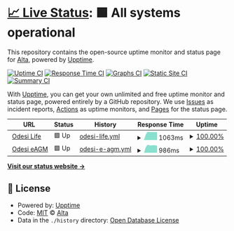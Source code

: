 # [📈 Live Status](https://falconeri.github.io/odesi-uptime): <!--live status--> **🟩 All systems operational**

This repository contains the open-source uptime monitor and status page for [Alta](https://altaa.id/), powered by [Upptime](https://github.com/upptime/upptime).

[![Uptime CI](https://github.com/falconeri/odesi-uptime/workflows/Uptime%20CI/badge.svg)](https://github.com/falconeri/odesi-uptime/actions?query=workflow%3A%22Uptime+CI%22)
[![Response Time CI](https://github.com/falconeri/odesi-uptime/workflows/Response%20Time%20CI/badge.svg)](https://github.com/falconeri/odesi-uptime/actions?query=workflow%3A%22Response+Time+CI%22)
[![Graphs CI](https://github.com/falconeri/odesi-uptime/workflows/Graphs%20CI/badge.svg)](https://github.com/falconeri/odesi-uptime/actions?query=workflow%3A%22Graphs+CI%22)
[![Static Site CI](https://github.com/falconeri/odesi-uptime/workflows/Static%20Site%20CI/badge.svg)](https://github.com/falconeri/odesi-uptime/actions?query=workflow%3A%22Static+Site+CI%22)
[![Summary CI](https://github.com/falconeri/odesi-uptime/workflows/Summary%20CI/badge.svg)](https://github.com/falconeri/odesi-uptime/actions?query=workflow%3A%22Summary+CI%22)

With [Upptime](https://upptime.js.org), you can get your own unlimited and free uptime monitor and status page, powered entirely by a GitHub repository. We use [Issues](https://github.com/falconeri/odesi-uptime/issues) as incident reports, [Actions](https://github.com/falconeri/odesi-uptime/actions) as uptime monitors, and [Pages](https://falconeri.github.io/odesi-uptime) for the status page.

<!--start: status pages-->
<!-- This summary is generated by Upptime (https://github.com/upptime/upptime) -->
<!-- Do not edit this manually, your changes will be overwritten -->
<!-- prettier-ignore -->
| URL | Status | History | Response Time | Uptime |
| --- | ------ | ------- | ------------- | ------ |
| <img alt="" src="https://favicons.githubusercontent.com/odesi.life" height="13"> [Odesi Life](https://odesi.life/ping) | 🟩 Up | [odesi-life.yml](https://github.com/falconeri/odesi-uptime/commits/HEAD/history/odesi-life.yml) | <details><summary><img alt="Response time graph" src="./graphs/odesi-life/response-time-week.png" height="20"> 1063ms</summary><br><a href="https://falconeri.github.io/odesi-uptime/history/odesi-life"><img alt="Response time 1063" src="https://img.shields.io/endpoint?url=https%3A%2F%2Fraw.githubusercontent.com%2Ffalconeri%2Fodesi-uptime%2FHEAD%2Fapi%2Fodesi-life%2Fresponse-time.json"></a><br><a href="https://falconeri.github.io/odesi-uptime/history/odesi-life"><img alt="24-hour response time 1063" src="https://img.shields.io/endpoint?url=https%3A%2F%2Fraw.githubusercontent.com%2Ffalconeri%2Fodesi-uptime%2FHEAD%2Fapi%2Fodesi-life%2Fresponse-time-day.json"></a><br><a href="https://falconeri.github.io/odesi-uptime/history/odesi-life"><img alt="7-day response time 1063" src="https://img.shields.io/endpoint?url=https%3A%2F%2Fraw.githubusercontent.com%2Ffalconeri%2Fodesi-uptime%2FHEAD%2Fapi%2Fodesi-life%2Fresponse-time-week.json"></a><br><a href="https://falconeri.github.io/odesi-uptime/history/odesi-life"><img alt="30-day response time 1063" src="https://img.shields.io/endpoint?url=https%3A%2F%2Fraw.githubusercontent.com%2Ffalconeri%2Fodesi-uptime%2FHEAD%2Fapi%2Fodesi-life%2Fresponse-time-month.json"></a><br><a href="https://falconeri.github.io/odesi-uptime/history/odesi-life"><img alt="1-year response time 1063" src="https://img.shields.io/endpoint?url=https%3A%2F%2Fraw.githubusercontent.com%2Ffalconeri%2Fodesi-uptime%2FHEAD%2Fapi%2Fodesi-life%2Fresponse-time-year.json"></a></details> | <details><summary><a href="https://falconeri.github.io/odesi-uptime/history/odesi-life">100.00%</a></summary><a href="https://falconeri.github.io/odesi-uptime/history/odesi-life"><img alt="All-time uptime 100.00%" src="https://img.shields.io/endpoint?url=https%3A%2F%2Fraw.githubusercontent.com%2Ffalconeri%2Fodesi-uptime%2FHEAD%2Fapi%2Fodesi-life%2Fuptime.json"></a><br><a href="https://falconeri.github.io/odesi-uptime/history/odesi-life"><img alt="24-hour uptime 100.00%" src="https://img.shields.io/endpoint?url=https%3A%2F%2Fraw.githubusercontent.com%2Ffalconeri%2Fodesi-uptime%2FHEAD%2Fapi%2Fodesi-life%2Fuptime-day.json"></a><br><a href="https://falconeri.github.io/odesi-uptime/history/odesi-life"><img alt="7-day uptime 100.00%" src="https://img.shields.io/endpoint?url=https%3A%2F%2Fraw.githubusercontent.com%2Ffalconeri%2Fodesi-uptime%2FHEAD%2Fapi%2Fodesi-life%2Fuptime-week.json"></a><br><a href="https://falconeri.github.io/odesi-uptime/history/odesi-life"><img alt="30-day uptime 100.00%" src="https://img.shields.io/endpoint?url=https%3A%2F%2Fraw.githubusercontent.com%2Ffalconeri%2Fodesi-uptime%2FHEAD%2Fapi%2Fodesi-life%2Fuptime-month.json"></a><br><a href="https://falconeri.github.io/odesi-uptime/history/odesi-life"><img alt="1-year uptime 100.00%" src="https://img.shields.io/endpoint?url=https%3A%2F%2Fraw.githubusercontent.com%2Ffalconeri%2Fodesi-uptime%2FHEAD%2Fapi%2Fodesi-life%2Fuptime-year.json"></a></details>
| <img alt="" src="https://favicons.githubusercontent.com/eagm.my" height="13"> [Odesi eAGM](https://eagm.my/ping) | 🟩 Up | [odesi-e-agm.yml](https://github.com/falconeri/odesi-uptime/commits/HEAD/history/odesi-e-agm.yml) | <details><summary><img alt="Response time graph" src="./graphs/odesi-e-agm/response-time-week.png" height="20"> 986ms</summary><br><a href="https://falconeri.github.io/odesi-uptime/history/odesi-e-agm"><img alt="Response time 986" src="https://img.shields.io/endpoint?url=https%3A%2F%2Fraw.githubusercontent.com%2Ffalconeri%2Fodesi-uptime%2FHEAD%2Fapi%2Fodesi-e-agm%2Fresponse-time.json"></a><br><a href="https://falconeri.github.io/odesi-uptime/history/odesi-e-agm"><img alt="24-hour response time 961" src="https://img.shields.io/endpoint?url=https%3A%2F%2Fraw.githubusercontent.com%2Ffalconeri%2Fodesi-uptime%2FHEAD%2Fapi%2Fodesi-e-agm%2Fresponse-time-day.json"></a><br><a href="https://falconeri.github.io/odesi-uptime/history/odesi-e-agm"><img alt="7-day response time 986" src="https://img.shields.io/endpoint?url=https%3A%2F%2Fraw.githubusercontent.com%2Ffalconeri%2Fodesi-uptime%2FHEAD%2Fapi%2Fodesi-e-agm%2Fresponse-time-week.json"></a><br><a href="https://falconeri.github.io/odesi-uptime/history/odesi-e-agm"><img alt="30-day response time 986" src="https://img.shields.io/endpoint?url=https%3A%2F%2Fraw.githubusercontent.com%2Ffalconeri%2Fodesi-uptime%2FHEAD%2Fapi%2Fodesi-e-agm%2Fresponse-time-month.json"></a><br><a href="https://falconeri.github.io/odesi-uptime/history/odesi-e-agm"><img alt="1-year response time 986" src="https://img.shields.io/endpoint?url=https%3A%2F%2Fraw.githubusercontent.com%2Ffalconeri%2Fodesi-uptime%2FHEAD%2Fapi%2Fodesi-e-agm%2Fresponse-time-year.json"></a></details> | <details><summary><a href="https://falconeri.github.io/odesi-uptime/history/odesi-e-agm">100.00%</a></summary><a href="https://falconeri.github.io/odesi-uptime/history/odesi-e-agm"><img alt="All-time uptime 100.00%" src="https://img.shields.io/endpoint?url=https%3A%2F%2Fraw.githubusercontent.com%2Ffalconeri%2Fodesi-uptime%2FHEAD%2Fapi%2Fodesi-e-agm%2Fuptime.json"></a><br><a href="https://falconeri.github.io/odesi-uptime/history/odesi-e-agm"><img alt="24-hour uptime 100.00%" src="https://img.shields.io/endpoint?url=https%3A%2F%2Fraw.githubusercontent.com%2Ffalconeri%2Fodesi-uptime%2FHEAD%2Fapi%2Fodesi-e-agm%2Fuptime-day.json"></a><br><a href="https://falconeri.github.io/odesi-uptime/history/odesi-e-agm"><img alt="7-day uptime 100.00%" src="https://img.shields.io/endpoint?url=https%3A%2F%2Fraw.githubusercontent.com%2Ffalconeri%2Fodesi-uptime%2FHEAD%2Fapi%2Fodesi-e-agm%2Fuptime-week.json"></a><br><a href="https://falconeri.github.io/odesi-uptime/history/odesi-e-agm"><img alt="30-day uptime 100.00%" src="https://img.shields.io/endpoint?url=https%3A%2F%2Fraw.githubusercontent.com%2Ffalconeri%2Fodesi-uptime%2FHEAD%2Fapi%2Fodesi-e-agm%2Fuptime-month.json"></a><br><a href="https://falconeri.github.io/odesi-uptime/history/odesi-e-agm"><img alt="1-year uptime 100.00%" src="https://img.shields.io/endpoint?url=https%3A%2F%2Fraw.githubusercontent.com%2Ffalconeri%2Fodesi-uptime%2FHEAD%2Fapi%2Fodesi-e-agm%2Fuptime-year.json"></a></details>

<!--end: status pages-->

[**Visit our status website →**](https://falconeri.github.io/odesi-uptime)

## 📄 License

- Powered by: [Upptime](https://github.com/upptime/upptime)
- Code: [MIT](./LICENSE) © [Alta](https://altaa.id/)
- Data in the `./history` directory: [Open Database License](https://opendatacommons.org/licenses/odbl/1-0/)

